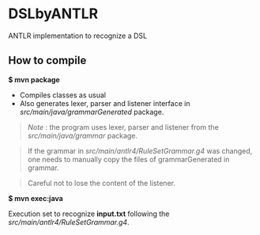# DSLbyANTLR
ANTLR implementation to recognize a DSL

## How to compile

**$ mvn package**

- Compiles classes as usual
- Also generates lexer, parser and listener interface in *src/main/java/grammarGenerated* package.

> *Note* : the program uses lexer, parser and listener from the *src/main/java/grammar* package.

> If the grammar in *src/main/antlr4/RuleSetGrammar.g4* was changed, one needs to manually copy the files of grammarGenerated in grammar.

> Careful not to lose the content of the listener.


**$ mvn exec:java**

Execution set to recognize **input.txt** following the *src/main/antlr4/RuleSetGrammar.g4*.
